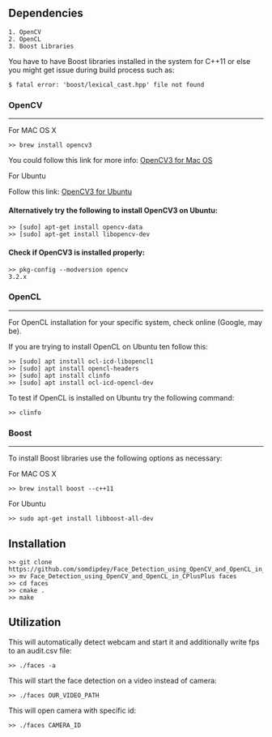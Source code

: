 ## Dependencies

    1. OpenCV
    2. OpenCL
    3. Boost Libraries

You have to have Boost libraries installed in the system for C++11 or else you might get issue during build process such as:

    $ fatal error: 'boost/lexical_cast.hpp' file not found

### OpenCV
------

For MAC OS X

    >> brew install opencv3

  You could follow this link for more info: [OpenCV3 for Mac OS](https://www.pyimagesearch.com/2016/12/19/install-opencv-3-on-macos-with-homebrew-the-easy-way/)

For Ubuntu

  Follow this link: [OpenCV3 for Ubuntu](https://docs.opencv.org/3.4.0/d7/d9f/tutorial_linux_install.html)
    
#### Alternatively try the following to install OpenCV3 on Ubuntu:

    >> [sudo] apt-get install opencv-data
    >> [sudo] apt-get install libopencv-dev
    
#### Check if OpenCV3 is installed properly:

    >> pkg-config --modversion opencv
    3.2.x
    
### OpenCL
------

For OpenCL installation for your specific system, check online (Google, may be).

If you are trying to install OpenCL on Ubuntu ten follow this:

    >> [sudo] apt install ocl-icd-libopencl1
    >> [sudo] apt install opencl-headers
    >> [sudo] apt install clinfo
    >> [sudo] apt install ocl-icd-opencl-dev
    
To test if OpenCL is installed on Ubuntu try the following command:
    
    >> clinfo

### Boost
------

To install Boost libraries use the following options as necessary:

For MAC OS X

    >> brew install boost --c++11

For Ubuntu

    >> sudo apt-get install libboost-all-dev


## Installation

    >> git clone https://github.com/somdipdey/Face_Detection_using_OpenCV_and_OpenCL_in_CPlusPlus.git
    >> mv Face_Detection_using_OpenCV_and_OpenCL_in_CPlusPlus faces
    >> cd faces
    >> cmake .
    >> make

## Utilization

This will automatically detect webcam and start it and additionally write fps to an audit.csv file:

    >> ./faces -a

This will start the face detection on a video instead of camera:

    >> ./faces OUR_VIDEO_PATH

This will open camera with specific id:

    >> ./faces CAMERA_ID

